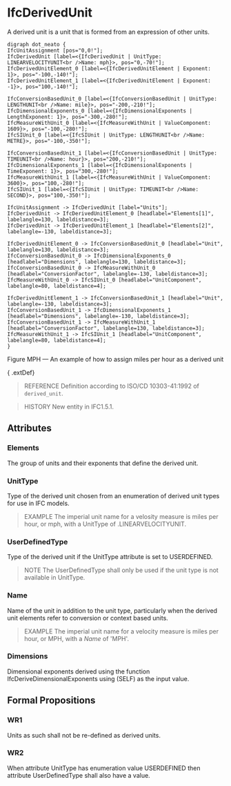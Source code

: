 # IfcDerivedUnit

A derived unit is a unit that is formed from an expression of other units.

```
digraph dot_neato {
IfcUnitAssignment [pos="0,0!"];
IfcDerivedUnit [label=<{IfcDerivedUnit | UnitType: LINEARVELOCITYUNIT<br />Name: mph}>, pos="0,-70!"];
IfcDerivedUnitElement_0 [label=<{IfcDerivedUnitElement | Exponent: 1}>, pos="-100,-140!"];
IfcDerivedUnitElement_1 [label=<{IfcDerivedUnitElement | Exponent: -1}>, pos="100,-140!"];

IfcConversionBasedUnit_0 [label=<{IfcConversionBasedUnit | UnitType: LENGTHUNIT<br />Name: mile}>, pos="-200,-210!"];
IfcDimensionalExponents_0 [label=<{IfcDimensionalExponents | LengthExponent: 1}>, pos="-300,-280!"];
IfcMeasureWithUnit_0 [label=<{IfcMeasureWithUnit | ValueComponent: 1609}>, pos="-100,-280!"];
IfcSIUnit_0 [label=<{IfcSIUnit | UnitType: LENGTHUNIT<br />Name: METRE}>, pos="-100,-350!"];

IfcConversionBasedUnit_1 [label=<{IfcConversionBasedUnit | UnitType: TIMEUNIT<br />Name: hour}>, pos="200,-210!"];
IfcDimensionalExponents_1 [label=<{IfcDimensionalExponents | TimeExponent: 1}>, pos="300,-280!"];
IfcMeasureWithUnit_1 [label=<{IfcMeasureWithUnit | ValueComponent: 3600}>, pos="100,-280!"];
IfcSIUnit_1 [label=<{IfcSIUnit | UnitType: TIMEUNIT<br />Name: SECOND}>, pos="100,-350!"];

IfcUnitAssignment -> IfcDerivedUnit [label="Units"];
IfcDerivedUnit -> IfcDerivedUnitElement_0 [headlabel="Elements[1]", labelangle=130, labeldistance=3];
IfcDerivedUnit -> IfcDerivedUnitElement_1 [headlabel="Elements[2]", labelangle=-130, labeldistance=3];

IfcDerivedUnitElement_0 -> IfcConversionBasedUnit_0 [headlabel="Unit", labelangle=130, labeldistance=3];
IfcConversionBasedUnit_0 -> IfcDimensionalExponents_0 [headlabel="Dimensions", labelangle=130, labeldistance=3];
IfcConversionBasedUnit_0 -> IfcMeasureWithUnit_0 [headlabel="ConversionFactor", labelangle=-130, labeldistance=3];
IfcMeasureWithUnit_0 -> IfcSIUnit_0 [headlabel="UnitComponent", labelangle=80, labeldistance=4];

IfcDerivedUnitElement_1 -> IfcConversionBasedUnit_1 [headlabel="Unit", labelangle=-130, labeldistance=3];
IfcConversionBasedUnit_1 -> IfcDimensionalExponents_1 [headlabel="Dimensions", labelangle=-130, labeldistance=3];
IfcConversionBasedUnit_1 -> IfcMeasureWithUnit_1 [headlabel="ConversionFactor", labelangle=130, labeldistance=3];
IfcMeasureWithUnit_1 -> IfcSIUnit_1 [headlabel="UnitComponent", labelangle=80, labeldistance=4];
}
```

Figure MPH &mdash; An example of how to assign miles per hour as a derived unit

{ .extDef}
> REFERENCE  Definition according to ISO/CD 10303-41:1992 of `derived_unit`.

> HISTORY  New entity in IFC1.5.1.

## Attributes

### Elements
The group of units and their exponents that define the derived unit.

### UnitType
Type of the derived unit chosen from an enumeration of derived unit types for use in IFC models.

> EXAMPLE The imperial unit name for a velosity measure is miles per hour, or mph, with a UnitType of .LINEARVELOCITYUNIT.

### UserDefinedType
Type of the derived unit if the UnitType attribute is set to USERDEFINED.

> NOTE The UserDefinedType shall only be used if the unit type is not available in UnitType.

### Name
Name of the unit in addition to the unit type, particularly when the derived unit elements refer to conversion or context based units.

> EXAMPLE The imperial unit name for a velocity measure is miles per hour, or MPH, with a _Name_ of 'MPH'.

### Dimensions
Dimensional exponents derived using the function IfcDeriveDimensionalExponents using (SELF) as the input value.

## Formal Propositions

### WR1
Units as such shall not be re-defined as derived units.

### WR2
When attribute UnitType has enumeration value USERDEFINED
then attribute UserDefinedType shall also have a value.
